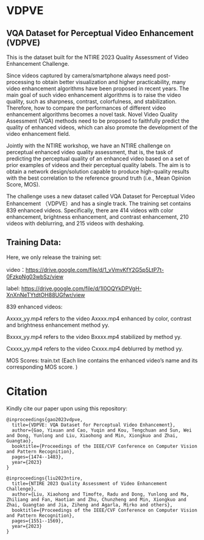 # VDPVE
## VQA Dataset for Perceptual Video Enhancement (VDPVE) 

This is the dataset built for the NTIRE 2023 Quality Assessment of Video Enhancement Challenge.

Since videos captured by camera/smartphone always need post-processing to obtain better visualization and higher practicability, many video enhancement algorithms have been proposed in recent years. The main goal of such video enhancement algorithms is to raise the video quality, such as sharpness, contrast, colorfulness, and stabilization. Therefore, how to compare the performances of different video enhancement algorithms becomes a novel task. Novel Video Quality Assessment (VQA) methods need to be proposed to faithfully predict the quality of enhanced videos, which can also promote the development of the video enhancement field.

Jointly with the NTIRE workshop, we have an NTIRE challenge on perceptual enhanced video quality assessment, that is, the task of predicting the perceptual quality of an enhanced video based on a set of prior examples of videos and their perceptual quality labels. The aim is to obtain a network design/solution capable to produce high-quality results with the best correlation to the reference ground truth (i.e., Mean Opinion Score, MOS).

The challenge uses a new dataset called VQA Dataset for Perceptual Video Enhancement （VDPVE）and has a single track. The training set contains 839 enhanced videos. Specifically, there are 414 videos with color enhancement, brightness enhancement, and contrast enhancement, 210 videos with deblurring, and 215 videos with deshaking. 

## Training Data:

Here, we only release the training set:

video：https://drive.google.com/file/d/1_vVmvKfY2G5p5LtP7t-0FzkpNg03wbSz/view

label: https://drive.google.com/file/d/1l0OQYkDPVgH-XnXnNeTYtdtOH88UGfwr/view


839 enhanced videos:

Axxxx_yy.mp4 refers to the video Axxxx.mp4 enhanced by color, contrast and brightness enhancement method yy.

Bxxxx_yy.mp4 refers to the video Bxxxx.mp4 stabilized by method yy.

Cxxxx_yy.mp4 refers to the video Cxxxx.mp4 deblurred by method yy.

MOS Scores: train.txt (Each line contains the enhanced video’s name and its corresponding MOS score. )


# Citation

Kindly cite our paper upon using this repository:

```
@inproceedings{gao2023vdpve,
  title={VDPVE: VQA Dataset for Perceptual Video Enhancement},
  author={Gao, Yixuan and Cao, Yuqin and Kou, Tengchuan and Sun, Wei and Dong, Yunlong and Liu, Xiaohong and Min, Xiongkuo and Zhai, Guangtao},
  booktitle={Proceedings of the IEEE/CVF Conference on Computer Vision and Pattern Recognition},
  pages={1474--1483},
  year={2023}
}

@inproceedings{liu2023ntire,
  title={NTIRE 2023 Quality Assessment of Video Enhancement Challenge},
  author={Liu, Xiaohong and Timofte, Radu and Dong, Yunlong and Ma, Zhiliang and Fan, Haotian and Zhu, Chunzheng and Min, Xiongkuo and Zhai, Guangtao and Jia, Ziheng and Agarla, Mirko and others},
  booktitle={Proceedings of the IEEE/CVF Conference on Computer Vision and Pattern Recognition},
  pages={1551--1569},
  year={2023}
}
```
